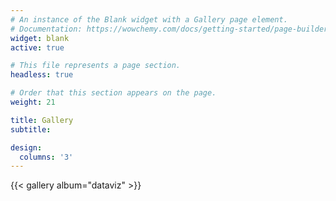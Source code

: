 ```yaml
---
# An instance of the Blank widget with a Gallery page element.
# Documentation: https://wowchemy.com/docs/getting-started/page-builder/
widget: blank
active: true

# This file represents a page section.
headless: true

# Order that this section appears on the page.
weight: 21

title: Gallery
subtitle:

design:
  columns: '3'
---
```


{{< gallery album="dataviz" >}}
